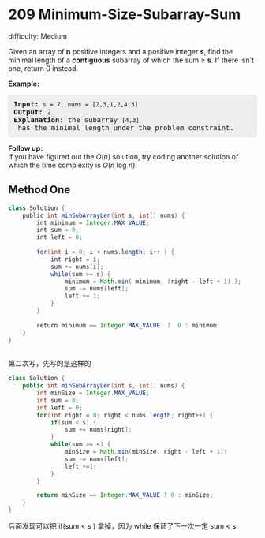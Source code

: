 # 209 Minimum-Size-Subarray-Sum

difficulty: Medium

<style>
        section pre{
          background-color: #eee;
          border: 1px solid #ddd;
          padding:10px;
          border-radius: 5px;
        }
      </style>
<section>
<div><p>Given an array of <strong>n</strong> positive integers and a positive integer <strong>s</strong>, find the minimal length of a <b>contiguous</b> subarray of which the sum ≥ <strong>s</strong>. If there isn't one, return 0 instead.</p>
<p><strong>Example:&nbsp;</strong></p>
<pre><strong>Input:</strong> <code>s = 7, nums = [2,3,1,2,4,3]</code>
<strong>Output:</strong> 2
<strong>Explanation: </strong>the subarray <code>[4,3]</code> has the minimal length under the problem constraint.</pre>
<div class="spoilers"><b>Follow up:</b></div>
<div class="spoilers">If you have figured out the <i>O</i>(<i>n</i>) solution, try coding another solution of which the time complexity is <i>O</i>(<i>n</i> log <i>n</i>).&nbsp;</div>
</div></section>
 
 ## Method One 
 
``` Java
class Solution {
    public int minSubArrayLen(int s, int[] nums) {
        int minimum = Integer.MAX_VALUE;
        int sum = 0;
        int left = 0;
​
        for(int i = 0; i < nums.length; i++ ) {
            int right = i;
            sum += nums[i];
            while(sum >= s) {
                minimum = Math.min( minimum, (right - left + 1) );
                sum -= nums[left];
                left += 1;
            }
        }
        
        return minimum == Integer.MAX_VALUE  ?  0 : minimum;
    }
}
​
```

第二次写，先写的是这样的

```java
class Solution {
    public int minSubArrayLen(int s, int[] nums) {
        int minSize = Integer.MAX_VALUE;
        int sum = 0;
        int left = 0;
        for(int right = 0; right < nums.length; right++) {
            if(sum < s) {
                sum += nums[right];
            }
            while(sum >= s) {
                minSize = Math.min(minSize, right - left + 1);
                sum -= nums[left];
                left +=1;
            }
        }

        return minSize == Integer.MAX_VALUE ? 0 : minSize;
    }
}
```

后面发现可以把 if(sum < s ) 拿掉，因为 while 保证了下一次一定 sum < s
